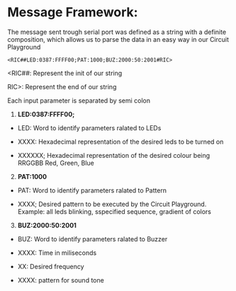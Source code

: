 # Message Framework:

The message sent trough serial port was defined as a string with a definite composition, 
which allows us to parse the data in an easy way in our Circuit Playground



`<RIC##LED:0387:FFFF00;PAT:1000;BUZ:2000:50:2001#RIC>`

<RIC##: Represent the init of our string

 RIC>:  Represent the end of our string

Each input parameter is separated by semi colon
1. **LED:0387:FFFF00;**

  - LED: Word to identify parameters ralated to LEDs
  
  - XXXX: Hexadecimal representation of the desired leds to be turned on
  
  - XXXXXX; Hexadecimal representation of the desired colour being RRGGBB
             Red, Green, Blue

2. **PAT:1000**

  - PAT: Word to identify parameters ralated to Pattern
 
  - XXXX; Desired pattern to be executed by the Circuit Playground. Example: all leds blinking, sspecified sequence, gradient of colors


3. **BUZ:2000:50:2001**

  - BUZ: Word to identify parameters ralated to Buzzer
 
  - XXXX: Time in miliseconds
 
  - XX: Desired frequency
 
  - XXXX: pattern for sound tone
